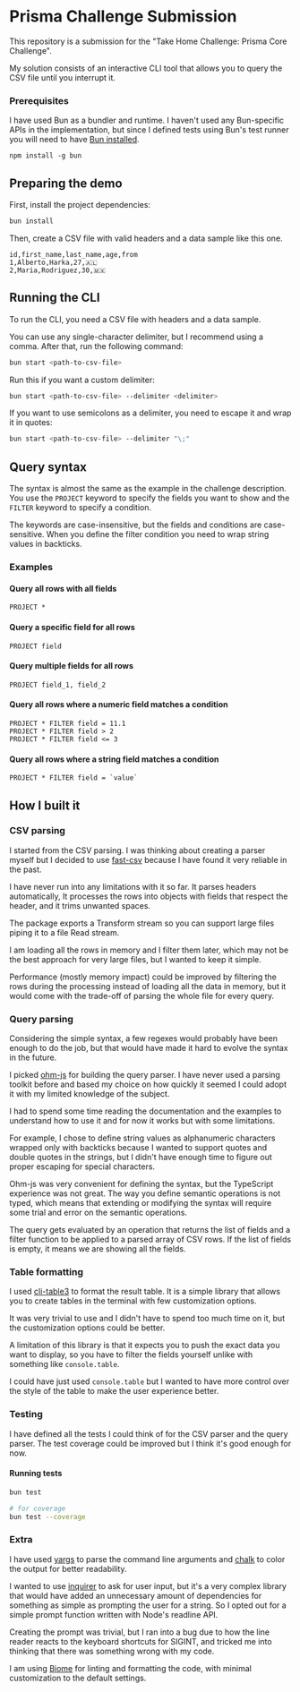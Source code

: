 # Prisma Challenge Submission

This repository is a submission for the "Take Home Challenge: Prisma Core Challenge".

My solution consists of an interactive CLI tool that allows you to query the CSV file until you interrupt it.

### Prerequisites

I have used Bun as a bundler and runtime. I haven't used any Bun-specific APIs in the implementation, but since I defined tests using Bun's test runner you will need to have [Bun installed](https://bun.sh/docs/installation).

```base
npm install -g bun
```

## Preparing the demo

First, install the project dependencies:

```bash
bun install
```

Then, create a CSV file with valid headers and a data sample like this one.

```
id,first_name,last_name,age,from
1,Alberto,Harka,27,🇦🇱
2,Maria,Rodriguez,30,🇲🇽
```

## Running the CLI

To run the CLI, you need a CSV file with headers and a data sample.

You can use any single-character delimiter, but I recommend using a comma.
After that, run the following command:

```bash
bun start <path-to-csv-file>
```

Run this if you want a custom delimiter:

```bash
bun start <path-to-csv-file> --delimiter <delimiter>
```

If you want to use semicolons as a delimiter, you need to escape it and wrap it in quotes:

```bash
bun start <path-to-csv-file> --delimiter "\;"
```

## Query syntax

The syntax is almost the same as the example in the challenge description.
You use the `PROJECT` keyword to specify the fields you want to show and the `FILTER` keyword to specify a condition.

The keywords are case-insensitive, but the fields and conditions are case-sensitive.
When you define the filter condition you need to wrap string values in backticks.

### Examples

#### Query all rows with all fields

```
PROJECT *
```

#### Query a specific field for all rows

```
PROJECT field
```

#### Query multiple fields for all rows

```
PROJECT field_1, field_2
```

#### Query all rows where a numeric field matches a condition

```
PROJECT * FILTER field = 11.1
PROJECT * FILTER field > 2
PROJECT * FILTER field <= 3
```

#### Query all rows where a string field matches a condition

```
PROJECT * FILTER field = `value`
```

## How I built it

### CSV parsing

I started from the CSV parsing. I was thinking about creating a parser myself but I decided to use [fast-csv](https://www.npmjs.com/package/@fast-csv/parse) because I have found it very reliable in the past.

I have never run into any limitations with it so far. It parses headers automatically, It processes the rows into objects with fields that respect the header, and it trims unwanted spaces.

The package exports a Transform stream so you can support large files piping it to a file Read stream.

I am loading all the rows in memory and I filter them later, which may not be the best approach for very large files, but I wanted to keep it simple.

Performance (mostly memory impact) could be improved by filtering the rows during the processing instead of loading all the data in memory, but it would come with the trade-off of parsing the whole file for every query.

### Query parsing

Considering the simple syntax, a few regexes would probably have been enough to do the job, but that would have made it hard to evolve the syntax in the future.

I picked [ohm-js](https://www.npmjs.com/package/ohm-js) for building the query parser.
I have never used a parsing toolkit before and based my choice on how quickly it seemed I could adopt it with my limited knowledge of the subject.

I had to spend some time reading the documentation and the examples to understand how to use it and for now it works but with some limitations.

For example, I chose to define string values as alphanumeric characters wrapped only with backticks because I wanted to support quotes and double quotes in the strings, but I didn't have enough time to figure out proper escaping for special characters.

Ohm-js was very convenient for defining the syntax, but the TypeScript experience was not great. The way you define semantic operations is not typed, which means that extending or modifying the syntax will require some trial and error on the semantic operations.

The query gets evaluated by an operation that returns the list of fields and a filter function to be applied to a parsed array of CSV rows. If the list of fields is empty, it means we are showing all the fields.

### Table formatting

I used [cli-table3](https://www.npmjs.com/package/cli-table3) to format the result table.
It is a simple library that allows you to create tables in the terminal with few customization options.

It was very trivial to use and I didn't have to spend too much time on it, but the customization options could be better.

A limitation of this library is that it expects you to push the exact data you want to display, so you have to filter the fields yourself unlike with something like `console.table`.

I could have just used `console.table` but I wanted to have more control over the style of the table to make the user experience better.

### Testing

I have defined all the tests I could think of for the CSV parser and the query parser. The test coverage could be improved but I think it's good enough for now.

#### Running tests

```bash
bun test

# for coverage
bun test --coverage
```

### Extra

I have used [yargs](https://www.npmjs.com/package/yargs) to parse the command line arguments and [chalk](https://www.npmjs.com/package/chalk) to color the output for better readability.

I wanted to use [inquirer](https://www.npmjs.com/package/inquirer) to ask for user input, but it's a very complex library that would have added an unnecessary amount of dependencies for something as simple as prompting the user for a string. So I opted out for a simple prompt function written with Node's readline API.

Creating the prompt was trivial, but I ran into a bug due to how the line reader reacts to the keyboard shortcuts for SIGINT, and tricked me into thinking that there was something wrong with my code.

I am using [Biome](https://biomejs.dev/) for linting and formatting the code, with minimal customization to the default settings.
